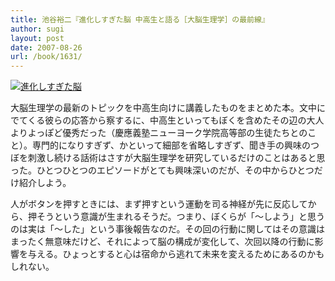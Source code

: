 ```yaml
---
title: 池谷裕二『進化しすぎた脳 中高生と語る［大脳生理学］の最前線』
author: sugi
layout: post
date: 2007-08-26
url: /book/1631/
---
```

<a href="http://www.amazon.co.jp/exec/obidos/ASIN/4062575388/chezsugi-22/ref=nosim/" name="amazletlink" target="_blank"><img src="http://i1.wp.com/ec2.images-amazon.com/images/I/5109lpQB6gL.SL160.jpg?w=660" alt="進化しすぎた脳"  class="alignleft" data-recalc-dims="1" /></a>

大脳生理学の最新のトピックを中高生向けに講義したものをまとめた本。文中にでてくる彼らの応答から察するに、中高生といってもぼくを含めたその辺の大人よりよっぽど優秀だった（慶應義塾ニューヨーク学院高等部の生徒たちとのこと）。専門的になりすぎず、かといって細部を省略しすぎず、聞き手の興味のつぼを刺激し続ける話術はさすが大脳生理学を研究しているだけのことはあると思った。ひとつひとつのエピソードがとても興味深いのだが、その中からひとつだけ紹介しよう。

人がボタンを押すときには、まず押すという運動を司る神経が先に反応してから、押そうという意識が生まれるそうだ。つまり、ぼくらが「～しよう」と思うのは実は「～した」という事後報告なのだ。その回の行動に関してはその意識はまったく無意味だけど、それによって脳の構成が変化して、次回以降の行動に影響を与える。ひょっとすると心は宿命から逃れて未来を変えるためにあるのかもしれない。

